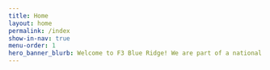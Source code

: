 ```yaml
---
title: Home
layout: home
permalink: /index
show-in-nav: true
menu-order: 1
hero_banner_blurb: Welcome to F3 Blue Ridge! We are part of a national network of free, peer-led workouts for men. We plant, grow and serve these groups to invigorate male community leadership.
---
```

